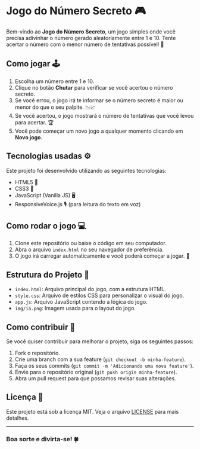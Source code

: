 # Jogo do Número Secreto 🎮

Bem-vindo ao **Jogo do Número Secreto**, um jogo simples onde você precisa adivinhar o número gerado aleatoriamente entre 1 e 10. Tente acertar o número com o menor número de tentativas possível! 🎯

## Como jogar 🕹️

1. Escolha um número entre 1 e 10.
2. Clique no botão **Chutar** para verificar se você acertou o número secreto.
3. Se você errou, o jogo irá te informar se o número secreto é maior ou menor do que o seu palpite. 📉📈
4. Se você acertou, o jogo mostrará o número de tentativas que você levou para acertar. 🏆
5. Você pode começar um novo jogo a qualquer momento clicando em **Novo jogo**.

## Tecnologias usadas ⚙️

Este projeto foi desenvolvido utilizando as seguintes tecnologias:

- HTML5 📝
- CSS3 🎨
- JavaScript (Vanilla JS) 🖥️
- ResponsiveVoice.js 🎙️ (para leitura do texto em voz)

## Como rodar o jogo 💻

1. Clone este repositório ou baixe o código em seu computador.
2. Abra o arquivo `index.html` no seu navegador de preferência.
3. O jogo irá carregar automaticamente e você poderá começar a jogar. 🚀

## Estrutura do Projeto 📂

- `index.html`: Arquivo principal do jogo, com a estrutura HTML.
- `style.css`: Arquivo de estilos CSS para personalizar o visual do jogo.
- `app.js`: Arquivo JavaScript contendo a lógica do jogo.
- `img/ia.png`: Imagem usada para o layout do jogo.

## Como contribuir 🤝

Se você quiser contribuir para melhorar o projeto, siga os seguintes passos:

1. Fork o repositório.
2. Crie uma branch com a sua feature (`git checkout -b minha-feature`).
3. Faça os seus commits (`git commit -m 'Adicionando uma nova feature'`).
4. Envie para o repositório original (`git push origin minha-feature`).
5. Abra um pull request para que possamos revisar suas alterações.

## Licença 📄

Este projeto está sob a licença MIT. Veja o arquivo [LICENSE](LICENSE) para mais detalhes.

---

### Boa sorte e divirta-se! 🍀
